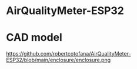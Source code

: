 # AirQualityMeter-ESP32
 
# CAD model
https://github.com/robertcotofana/AirQualityMeter-ESP32/blob/main/enclosure/enclosure.png
